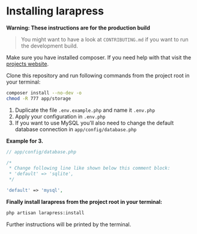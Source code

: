 # Installing larapress

__Warning: These instructions are for the production build__

> You might want to have a look at `CONTRIBUTING.md` if you want to run the development build.

Make sure you have installed composer. If you need help with that visit the [projects website](https://getcomposer.org).

Clone this repository and run following commands from the project root in your terminal:

```bash
composer install --no-dev -o
chmod -R 777 app/storage
```

1. Duplicate the file `.env.example.php` and name it `.env.php`
2. Apply your configuration in `.env.php`
3. If you want to use MySQL you'll also need to change the default database connection in `app/config/database.php`

__Example for 3.__

```php
// app/config/database.php

/*
 * Change following line like shown below this comment block:
 * 'default' => 'sqlite',
 */

'default' => 'mysql',
```

__Finally install larapress from the project root in your terminal:__

```bash
php artisan larapress:install
```

Further instructions will be printed by the terminal.
